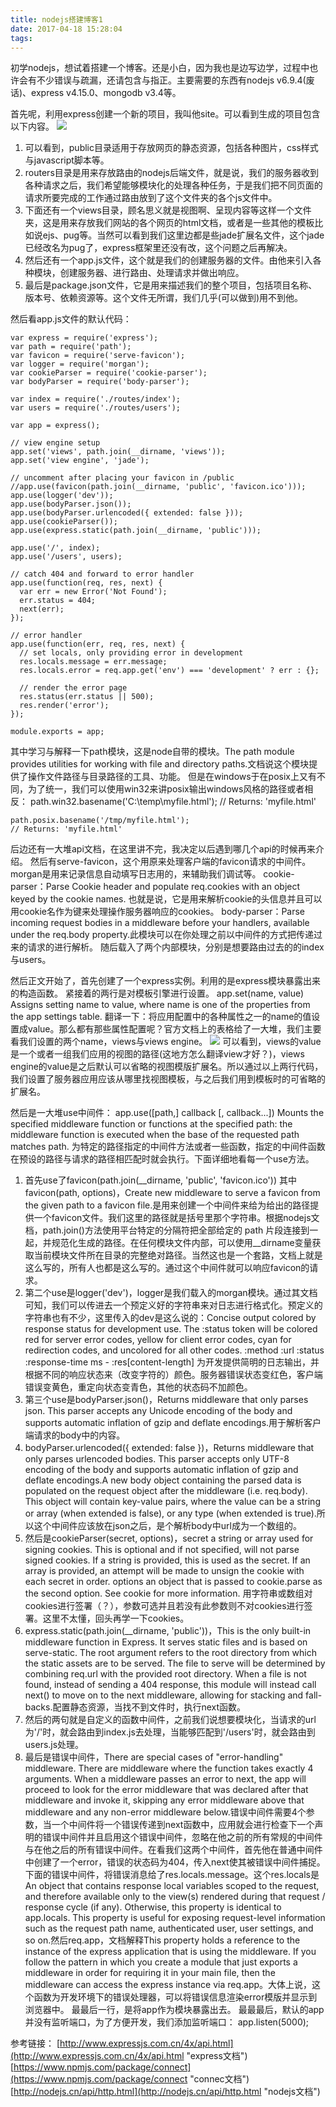 ```yaml
---
title: nodejs搭建博客1
date: 2017-04-18 15:28:04
tags:
---
```


初学nodejs，想试着搭建一个博客。还是小白，因为我也是边写边学，过程中也许会有不少错误与疏漏，还请包含与指正。主要需要的东西有nodejs v6.9.4(废话)、express v4.15.0、mongodb v3.4等。

首先呢，利用express创建一个新的项目，我叫他site。可以看到生成的项目包含以下内容。
![](http://i.imgur.com/7kpvJeS.png)
1. 可以看到，public目录适用于存放网页的静态资源，包括各种图片，css样式与javascript脚本等。
2. routers目录是用来存放路由的nodejs后端文件，就是说，我们的服务器收到各种请求之后，我们希望能够模块化的处理各种任务，于是我们把不同页面的请求所要完成的工作通过路由放到了这个文件夹的各个js文件中。
3. 下面还有一个views目录，顾名思义就是视图啊、呈现内容等这样一个文件夹，这是用来存放我们网站的各个网页的html文档，或者是一些其他的模板比如说ejs、pug等。当然可以看到我们这里边都是些jade扩展名文件，这个jade已经改名为pug了，express框架里还没有改，这个问题之后再解决。
4. 然后还有一个app.js文件，这个就是我们的创建服务器的文件。由他来引入各种模块，创建服务器、进行路由、处理请求并做出响应。
5. 最后是package.json文件，它是用来描述我们的整个项目，包括项目名称、版本号、依赖资源等。这个文件无所谓，我们几乎(可以做到)用不到他。

然后看app.js文件的默认代码：

	var express = require('express');
	var path = require('path');
	var favicon = require('serve-favicon');
	var logger = require('morgan');
	var cookieParser = require('cookie-parser');
	var bodyParser = require('body-parser');
	
	var index = require('./routes/index');
	var users = require('./routes/users');
	
	var app = express();
	
	// view engine setup
	app.set('views', path.join(__dirname, 'views'));
	app.set('view engine', 'jade');
	
	// uncomment after placing your favicon in /public
	//app.use(favicon(path.join(__dirname, 'public', 'favicon.ico')));
	app.use(logger('dev'));
	app.use(bodyParser.json());
	app.use(bodyParser.urlencoded({ extended: false }));
	app.use(cookieParser());
	app.use(express.static(path.join(__dirname, 'public')));
	
	app.use('/', index);
	app.use('/users', users);
	
	// catch 404 and forward to error handler
	app.use(function(req, res, next) {
	  var err = new Error('Not Found');
	  err.status = 404;
	  next(err);
	});
	
	// error handler
	app.use(function(err, req, res, next) {
	  // set locals, only providing error in development
	  res.locals.message = err.message;
	  res.locals.error = req.app.get('env') === 'development' ? err : {};
	
	  // render the error page
	  res.status(err.status || 500);
	  res.render('error');
	});
	
	module.exports = app;

其中学习与解释一下path模块，这是node自带的模块。The path module provides utilities for working with file and directory paths.文档说这个模块提供了操作文件路径与目录路径的工具、功能。
但是在windows于在posix上又有不同，为了统一，我们可以使用win32来讲posix输出windows风格的路径或者相反：
	path.win32.basename('C:\\temp\\myfile.html');
	// Returns: 'myfile.html'
	
	path.posix.basename('/tmp/myfile.html');
	// Returns: 'myfile.html'
后边还有一大堆api文档，在这里讲不完，我决定以后遇到哪几个api的时候再来介绍。
然后有serve-favicon，这个用原来处理客户端的favicon请求的中间件。
morgan是用来记录信息自动填写日志用的，来辅助我们调试等。
cookie-parser：Parse Cookie header and populate req.cookies with an object keyed by the cookie names. 也就是说，它是用来解析cookie的头信息并且可以用cookie名作为键来处理操作服务器响应的cookies。
body-parser：Parse incoming request bodies in a middleware before your handlers, available under the req.body property.此模块可以在你处理之前以中间件的方式把传递过来的请求的进行解析。
随后载入了两个内部模块，分别是想要路由过去的的index与users。

然后正文开始了，首先创建了一个express实例。利用的是express模块暴露出来的构造函数。
紧接着的两行是对模板引擎进行设置。
	app.set(name, value)
Assigns setting name to value, where name is one of the properties from the app settings table.
翻译一下：将应用配置中的各种属性之一的name的值设置成value。那么都有那些属性配置呢？官方文档上的表格给了一大堆，我们主要看我们设置的两个name，views与views engine。
![](http://i.imgur.com/k8msvkZ.png)
可以看到，views的value是一个或者一组我们应用的视图的路径(这地方怎么翻译view才好？)，views engine的value是之后默认可以省略的视图模版扩展名。所以通过以上两行代码，我们设置了服务器应用应该从哪里找视图模板，与之后我们用到模板时的可省略的扩展名。

然后是一大堆use中间件：
	app.use([path,] callback [, callback...])
Mounts the specified middleware function or functions at the specified path: the middleware function is executed when the base of the requested path matches path.
为特定的路径指定的中间件方法或者一些函数，指定的中间件函数在预设的路径与请求的路径相匹配时就会执行。下面详细地看每一个use方法。

1. 首先use了favicon(path.join(__dirname, 'public', 'favicon.ico'))
其中favicon(path, options)，Create new middleware to serve a favicon from the given path to a favicon file.是用来创建一个中间件来给为给出的路径提供一个favicon文件。我们这里的路径就是括号里那个字符串。根据nodejs文档，path.join()方法使用平台特定的分隔符把全部给定的 path 片段连接到一起，并规范化生成的路径。在任何模块文件内部，可以使用__dirname变量获取当前模块文件所在目录的完整绝对路径。当然这也是一个套路，文档上就是这么写的，所有人也都是这么写的。通过这个中间件就可以响应favicon的请求。
2. 第二个use是logger('dev')，logger是我们载入的morgan模块。通过其文档可知，我们可以传进去一个预定义好的字符串来对日志进行格式化。预定义的字符串也有不少，这里传入的dev是这么说的：Concise output colored by response status for development use. The :status token will be colored red for server error codes, yellow for client error codes, cyan for redirection codes, and uncolored for all other codes.
	:method :url :status :response-time ms - :res[content-length]
为开发提供简明的日志输出，并根据不同的响应状态来（改变字符的）颜色。服务器错误状态变红色，客户端错误变黄色，重定向状态变青色，其他的状态码不加颜色。
3. 第三个use是bodyParser.json()，Returns middleware that only parses json. This parser accepts any Unicode encoding of the body and supports automatic inflation of gzip and deflate encodings.用于解析客户端请求的body中的内容。
4. bodyParser.urlencoded({ extended: false })，Returns middleware that only parses urlencoded bodies. This parser accepts only UTF-8 encoding of the body and supports automatic inflation of gzip and deflate encodings.A new body object containing the parsed data is populated on the request object after the middleware (i.e. req.body). This object will contain key-value pairs, where the value can be a string or array (when extended is false), or any type (when extended is true).所以这个中间件应该放在json之后，是个解析body中url成为一个数组的。
5. 然后是cookieParser(secret, options)，secret a string or array used for signing cookies. This is optional and if not specified, will not parse signed cookies. If a string is provided, this is used as the secret. If an array is provided, an attempt will be made to unsign the cookie with each secret in order.
options an object that is passed to cookie.parse as the second option. See cookie for more information.
用字符串或数组对cookies进行签署（？），参数可选并且若没有此参数则不对cookies进行签署。这里不太懂，回头再学一下cookies。
6. express.static(path.join(__dirname, 'public'))，This is the only built-in middleware function in Express. It serves static files and is based on serve-static.
The root argument refers to the root directory from which the static assets are to be served. The file to serve will be determined by combining req.url with the provided root directory. When a file is not found, instead of sending a 404 response, this module will instead call next() to move on to the next middleware, allowing for stacking and fall-backs.配置静态资源，当找不到文件时，执行next函数。
7. 然后的两句就是自定义的函数中间件，之前我们说想要模块化，当请求的url为'/'时，就会路由到index.js去处理，当能够匹配到'/users'时，就会路由到users.js处理。
8. 最后是错误中间件，There are special cases of "error-handling" middleware. There are middleware where the function takes exactly 4 arguments. When a middleware passes an error to next, the app will proceed to look for the error middleware that was declared after that middleware and invoke it, skipping any error middleware above that middleware and any non-error middleware below.错误中间件需要4个参数，当一个中间件将一个错误传递到next函数中，应用就会进行检查下一个声明的错误中间件并且启用这个错误中间件，忽略在他之前的所有常规的中间件与在他之后的所有错误中间件。在看我们这两个中间件，首先他在普通中间件中创建了一个error，错误的状态码为404，传入next使其被错误中间件捕捉。下面的错误中间件，将错误消息给了res.locals.message。这个res.locals是An object that contains response local variables scoped to the request, and therefore available only to the view(s) rendered during that request / response cycle (if any). Otherwise, this property is identical to app.locals.
This property is useful for exposing request-level information such as the request path name, authenticated user, user settings, and so on.然后req.app，文档解释This property holds a reference to the instance of the express application that is using the middleware.
If you follow the pattern in which you create a module that just exports a middleware in order for requiring it in your main file, then the middleware can access the express instance via req.app。大体上说，这个函数为开发环境下的错误处理器，可以将错误信息渲染error模版并显示到浏览器中。
最最后一行，是将app作为模块暴露出去。
最最最后，默认的app并没有监听端口，为了方便开发，我们添加监听端口：
	app.listen(5000);



参考链接：
[http://www.expressjs.com.cn/4x/api.html](http://www.expressjs.com.cn/4x/api.html "express文档")
[https://www.npmjs.com/package/connect](https://www.npmjs.com/package/connect "connec文档")
[http://nodejs.cn/api/http.html](http://nodejs.cn/api/http.html "nodejs文档")


